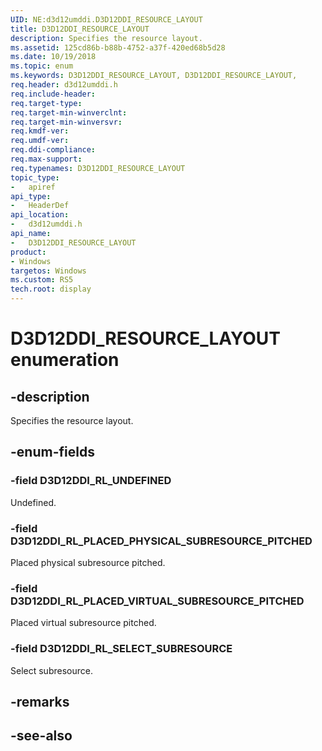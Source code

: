 ```yaml
---
UID: NE:d3d12umddi.D3D12DDI_RESOURCE_LAYOUT
title: D3D12DDI_RESOURCE_LAYOUT
description: Specifies the resource layout.
ms.assetid: 125cd86b-b88b-4752-a37f-420ed68b5d28
ms.date: 10/19/2018
ms.topic: enum
ms.keywords: D3D12DDI_RESOURCE_LAYOUT, D3D12DDI_RESOURCE_LAYOUT, 
req.header: d3d12umddi.h
req.include-header:
req.target-type:
req.target-min-winverclnt:
req.target-min-winversvr:
req.kmdf-ver:
req.umdf-ver:
req.ddi-compliance:
req.max-support:
req.typenames: D3D12DDI_RESOURCE_LAYOUT
topic_type: 
-	apiref
api_type: 
-	HeaderDef
api_location: 
-	d3d12umddi.h
api_name: 
-	D3D12DDI_RESOURCE_LAYOUT
product:
- Windows
targetos: Windows
ms.custom: RS5
tech.root: display
---
```


# D3D12DDI_RESOURCE_LAYOUT enumeration

## -description

Specifies the resource layout.

## -enum-fields

### -field D3D12DDI_RL_UNDEFINED

Undefined.

### -field D3D12DDI_RL_PLACED_PHYSICAL_SUBRESOURCE_PITCHED

Placed physical subresource pitched.

### -field D3D12DDI_RL_PLACED_VIRTUAL_SUBRESOURCE_PITCHED

Placed virtual subresource pitched.

### -field D3D12DDI_RL_SELECT_SUBRESOURCE

Select subresource.

## -remarks

## -see-also
